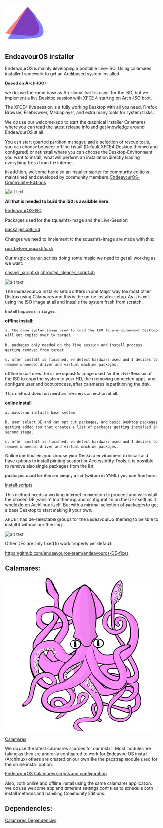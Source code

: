 ![alt text](https://raw.githubusercontent.com/endeavouros-team/artwork-images-logo/master/endeavouros-icon.png)
## EndeavourOS installer

EndeavourOS is mainly developing a bootable Live-ISO.
Using calamares installer framework to get an Archbased system installed.


**Based on Arch-ISO:**

we do use the same base as Archlinux itself is using for the ISO, but we implement a live Desktop session with XFCE 4 starting on Arch-ISO boot.

The XFCE4 live session is a fully working Desktop with all you need, Firefox Browser, Filebrowser, Mediaplayer, and extra many tools for system tasks.

We do use our welcome-app to start the graphical installer [Calamares](https://calamares.io/) where you can read the latest release Info and get knowledge around EndeavourOS at all.

You can start gparted partition manager, and a selection of rescue tools, you can choose between offline install (Default XFCE4 Desktop themed and configured) or netinstall where you can choose the Desktop-Environment you want to install, what will perform an installation directly loading everything fresh from the internet.

In addition, welcome has also an installer starter for community editions maintained and developed by community members:
[EndeavourOS-Community-Editions](https://github.com/EndeavourOS-Community-Editions)

![alt text](https://raw.githubusercontent.com/endeavouros-team/EndeavourOS-Development/main/images/2021-08-25_11-24.png)


**All that is needed to build the ISO is available here:**

[EndeavourOS-ISO](https://github.com/endeavouros-team/EndeavourOS-ISO)

Packages used for the squashfs-image and the Live-Session:

[packages.x86_64](https://github.com/endeavouros-team/EndeavourOS-ISO/blob/main/packages.x86_64)

Changes we need to implement to the squashfs-image are made with this:

[run_before_squashfs.sh](https://github.com/endeavouros-team/EndeavourOS-ISO/blob/main/run_before_squashfs.sh)


Our magic cleaner_scripts doing some magic we need to get all working as we want:

[cleaner_script.sh](https://github.com/endeavouros-team/EndeavourOS-calamares/blob/main/calamares/scripts/cleaner_script.sh)
[chrooted_cleaner_script.sh](https://github.com/endeavouros-team/EndeavourOS-calamares/blob/main/calamares/scripts/chrooted_cleaner_script.sh)

![alt text](https://raw.githubusercontent.com/endeavouros-team/EndeavourOS-Development/main/images/2021-08-25_11-50.png)

The EndeavourOS installer setup differs in one Major way too most other Distros using Calamares and this is the online installer setup.
As it is not using the ISO image at all and installs the system fresh from scratch.

Install happens in stages:

**offline install:**

    a. the same system image used to load the ISO live-environment Desktop will get copied over to target.
    
    b. packages only needed on the live session and install process getting removed from target.
    
    c. after install is finished, we detect hardware used and I decides to remove unneeded driver and virtual machine packages.
    
offline install uses the same squashfs image used for the Live-Session of the ISO to copy the system to your HD, then removing unneeded apps, and configure user and boot process, after calamares is partitioning the disk.

This method does not need an internet connection at all.



**online install**

    a. pacstrap installs base system
    
    b. user select DE and can opt out packages, and basic Desktop packages getting added too that creates a list of packages getting installed in second stage.
    
    c. after install is finished, we detect hardware used and I decides to remove unneeded driver and virtual machine packages.
Online method lets you choose your Desktop environment to install and have options to install printing support or Accessibility Tools, it is possible to remove also single packages from the list.

packages used for this are simply a list (written in YAML) you can find here:

[install-scripts](https://github.com/endeavouros-team/EndeavourOS-calamares/blob/main/calamares/scripts/)

This method needs a working internet connection to proceed and will install the chosen DE „vanilla“ (no theming and configuration on the DE itself) as it would do on Archlinux itself. But with a minimal selection of packages to get a base Desktop to start making it your own.

XFCE4 has de-selectable groups for the EndeavourOS theming to be able to install it without our theming.

![alt text](https://raw.githubusercontent.com/endeavouros-team/EndeavourOS-Development/main/images/2021-08-25_11-28.png)

Other DEs are only fixed to work properly per default:

https://github.com/endeavouros-team/endeavouros-DE-fixes

## Calamares:
![squid](https://raw.githubusercontent.com/calamares/calamares/calamares/src/branding/default/squid.png)

[Calamares](https://calamares.io/)

We do use the latest calamares sources for our install. Most modules are taking as they are and only configured to work for EndeavourOS install (Archlinux) others are created on our own like the pacstrap module used for the online install option.

[EndeavourOS Calamares scripts and configuration](https://github.com/endeavouros-team/EndeavourOS-calamares)

Also, both online and offline install using the same calamares application.
We do use welcome app and different settings.conf files to schedule both install methods and handling Community Editions.

## Dependencies:

[Calamares Dependencies](https://github.com/calamares/calamares/blob/master/README.md)


